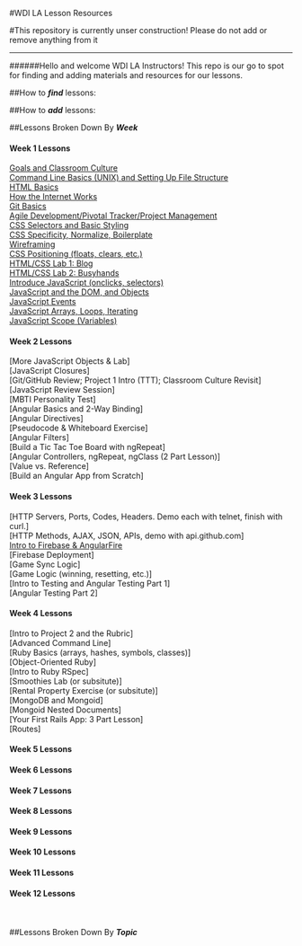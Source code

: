 #WDI LA Lesson Resources

#This repository is currently unser construction! Please do not add or remove anything from it


***


######Hello and welcome WDI LA Instructors! This repo is our go to spot for finding and adding materials and resources for our lessons.

##How to ***find*** lessons:

##How to ***add*** lessons:

##Lessons Broken Down By ***Week***
#### Week 1 Lessons
[Goals and Classroom Culture](https://github.com/ga-students/WDI_LA_Lesson_Resources/tree/master/Lessons/classroom_culture/goals_and_classroom_culture)
<br>[Command Line Basics (UNIX) and Setting Up File Structure](https://github.com/ga-students/WDI_LA_Lesson_Resources/tree/master/Lessons/bash/command_line_basics)
<br>[HTML Basics](https://github.com/ga-students/WDI_LA_Lesson_Resources/tree/master/Lessons/html/html_basics)
<br>[How the Internet Works](https://github.com/ga-students/WDI_LA_Lesson_Resources/tree/master/Lessons/cs/how_the_internet_works)
<br>[Git Basics](https://github.com/ga-students/WDI_LA_Lesson_Resources/tree/master/Lessons/project_management/git_basics)
<br>[Agile Development/Pivotal Tracker/Project Management](https://github.com/ga-students/WDI_LA_Lesson_Resources/tree/master/Lessons/project_management/agile_development_pivotaltracker)
<br>[CSS Selectors and Basic Styling](https://github.com/ga-students/WDI_LA_Lesson_Resources/tree/master/Lessons/css/css_selectors_and_basic_styling)
<br>[CSS Specificity, Normalize, Boilerplate](https://github.com/ga-students/WDI_LA_Lesson_Resources/tree/master/Lessons/css/css_specificity_normalize_boilerplate)
<br>[Wireframing](https://github.com/ga-students/WDI_LA_Lesson_Resources/tree/master/Lessons/ux/wireframing)
<br>[CSS Positioning (floats, clears, etc.)](https://github.com/ga-students/WDI_LA_Lesson_Resources/tree/master/Lessons/css/css_positioning)
<br>[HTML/CSS Lab 1: Blog](https://github.com/ga-students/WDI_LA_Lesson_Resources/tree/master/Lessons/html_css/html_css_blog_lab)
<br>[HTML/CSS Lab 2: Busyhands](https://github.com/ga-students/WDI_LA_Lesson_Resources/tree/master/Lessons/html_css/html_css_busyhands_lab)
<br>[Introduce JavaScript (onclicks, selectors)](https://github.com/ga-students/WDI_LA_Lesson_Resources/tree/master/Lessons/javascript/introduce_javascript)
<br>[JavaScript and the DOM, and Objects](https://github.com/ga-students/WDI_LA_Lesson_Resources/tree/master/Lessons/javascript/js_and_the_dom_and_objects)
<br>[JavaScript Events](https://github.com/ga-students/WDI_LA_Lesson_Resources/tree/master/Lessons/javascript/js_events)
<br>[JavaScript Arrays, Loops, Iterating](https://github.com/ga-students/WDI_LA_Lesson_Resources/tree/master/Lessons/javascript/js_arrays_loops_iterating)
<br>[JavaScript Scope (Variables)](https://github.com/ga-students/WDI_LA_Lesson_Resources/tree/master/Lessons/javascript/js_scope)

#### Week 2 Lessons
[More JavaScript Objects & Lab]
<br>[JavaScript Closures]
<br>[Git/GitHub Review; Project 1 Intro (TTT); Classroom Culture Revisit]
<br>[JavaScript Review Session]
<br>[MBTI Personality Test]
<br>[Angular Basics and 2-Way Binding]
<br>[Angular Directives]
<br>[Pseudocode & Whiteboard Exercise]
<br>[Angular Filters]
<br>[Build a Tic Tac Toe Board with ngRepeat]
<br>[Angular Controllers, ngRepeat, ngClass (2 Part Lesson)]
<br>[Value vs. Reference]
<br>[Build an Angular App from Scratch]

#### Week 3 Lessons
[HTTP Servers, Ports, Codes, Headers. Demo each with telnet, finish with curl.]
<br>[HTTP Methods, AJAX, JSON, APIs, demo with api.github.com]
<br>[Intro to Firebase & AngularFire]()
<br>[Firebase Deployment]
<br>[Game Sync Logic]
<br>[Game Logic (winning, resetting, etc.)]
<br>[Intro to Testing and Angular Testing Part 1]
<br>[Angular Testing Part 2]
#### Week 4 Lessons
[Intro to Project 2 and the Rubric]
<br>[Advanced Command Line]
<br>[Ruby Basics (arrays, hashes, symbols, classes)]
<br>[Object-Oriented Ruby]
<br>[Intro to Ruby RSpec]
<br>[Smoothies Lab (or subsitute)]
<br>[Rental Property Exercise (or subsitute)]
<br>[MongoDB and Mongoid]
<br>[Mongoid Nested Documents]
<br>[Your First Rails App: 3 Part Lesson]
<br>[Routes]
#### Week 5 Lessons
#### Week 6 Lessons
#### Week 7 Lessons
#### Week 8 Lessons
#### Week 9 Lessons
#### Week 10 Lessons
#### Week 11 Lessons
#### Week 12 Lessons

<br><br>
##Lessons Broken Down By ***Topic***